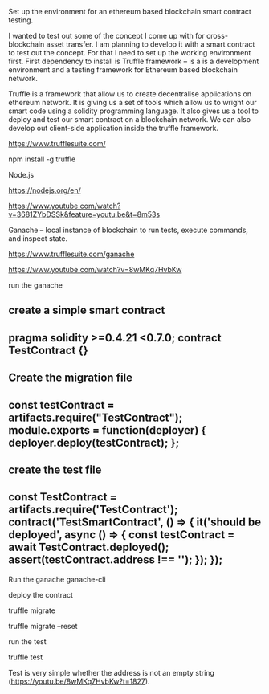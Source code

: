 Set up the environment for an ethereum based blockchain smart contract testing.

I wanted to test out some of the concept I come up with for cross-blockchain asset transfer. I am planning to develop it with a smart contract to test out the concept. For that I need to set up the working environment first.
First dependency to install is Truffle framework – is a is a development environment and a testing framework for Ethereum based blockchain network.

Truffle is a framework that allow us to create decentralise applications on ethereum network. It is giving us a set of tools which allow us to wright our smart code using a solidity programming language. It also gives us a tool to deploy and test our smart contract on a blockchain network. We can also develop out client-side application inside the truffle framework. 

https://www.trufflesuite.com/

npm install -g truffle

Node.js

https://nodejs.org/en/

https://www.youtube.com/watch?v=3681ZYbDSSk&feature=youtu.be&t=8m53s

Ganache – local instance of blockchain to run tests, execute commands, and inspect state.

https://www.trufflesuite.com/ganache

https://www.youtube.com/watch?v=8wMKq7HvbKw

run the ganache

create a simple smart contract
-------------------
pragma solidity >=0.4.21 <0.7.0;
contract TestContract {}
----------------------------
Create the migration file
--------------- 
const testContract = artifacts.require("TestContract");
module.exports = function(deployer) {
  deployer.deploy(testContract);
};
-------------------
create the test file
------------
const TestContract = artifacts.require('TestContract');
contract('TestSmartContract', () => {
  it('should be deployed', async () => {
    const testContract = await TestContract.deployed();
    assert(testContract.address !== '');
  });
});
---------------

Run the ganache
ganache-cli

deploy the contract

truffle migrate

truffle migrate –reset

run the test

truffle test

Test is very simple whether the address is not an empty string (https://youtu.be/8wMKq7HvbKw?t=1827).
